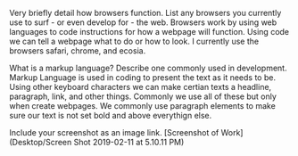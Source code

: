 Very briefly detail how browsers function. List any browsers you currently use to surf - or even develop for - the web.
Browsers work by using web languages to code instructions for how a webpage will function. Using code we can tell a webpage what to do or how to look.
I currently use the browsers safari, chrome, and ecosia.

What is a markup language? Describe one commonly used in development.
Markup Language is used in coding to present the text as it needs to be. Using other keyboard characters we can make certian texts a headline, paragraph, link, and other things. Commonly we use all of these but only when create webpages. We commonly use paragraph elements to make sure our text is not set bold and above everythign else.

Include your screenshot as an image link.
[Screenshot of Work](Desktop/Screen Shot 2019-02-11 at 5.10.11 PM)
